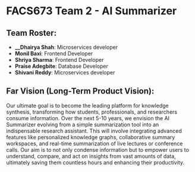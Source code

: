 # FACS673 Team 2 - AI Summarizer

## Team Roster:

* **__Dhairya Shah**: Microservices developer
* **Monil Baxi**: Frontend Developer
* **Shriya Sharma**: Frontend Developer
* **Praise Adegbite**: Database Developer
* **Shivani Reddy**: Microservices developer

## Far Vision (Long-Term Product Vision):

Our ultimate goal is to become the leading platform for knowledge synthesis, transforming how students, professionals, and researchers consume information. Over the next 5-10 years, we envision the AI Summarizer evolving from a simple summarization tool into an indispensable research assistant. This will involve integrating advanced features like personalized knowledge graphs, collaborative summary workspaces, and real-time summarization of live lectures or conference calls. Our aim is to not only condense information but to empower users to understand, compare, and act on insights from vast amounts of data, ultimately saving them countless hours and enhancing their productivity. 








